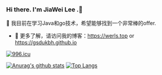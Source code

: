 ### Hi there. I'm JiaWei Lee .👋

🌱 我目前在学习Java和go技术，希望能够找到一个非常棒的offer. 
- 🍡 更多了解，请访问我的博客：<https://werls.top> or <https://gsdukbh.github.io>

[![996.icu](https://img.shields.io/badge/link-996.icu-red.svg)](https://996.icu)

[![Anurag's github stats](https://github-readme-stats.vercel.app/api?username=gsdukbh)](https://github.com/anuraghazra/github-readme-stats)
[![Top Langs](https://github-readme-stats.vercel.app/api/top-langs/?username=gsdukbh&layout=compact)](https://github.com/anuraghazra/github-readme-stats)

<!--
**gsdukbh/gsdukbh** is a ✨ _special_ ✨ repository because its `README.md` (this file) appears on your GitHub profile.

Here are some ideas to get you started:

- 🔭 I’m currently working on ...
- 🌱 I’m currently learning ...
- 👯 I’m looking to collaborate on ...
- 🤔 I’m looking for help with ...
- 💬 Ask me about ...
- 📫 How to reach me: ...
- 😄 Pronouns: ...
- ⚡ Fun fact: ...
-->
